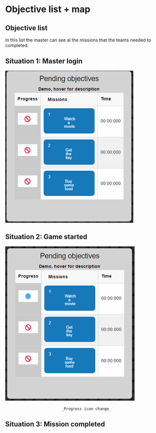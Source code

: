 # Objective list + map

## Objective list

In this list the master can see al the missions that the teams needed to completed.  


## Situation 1: Master login

![](/assets/cp_obj_overview.png)



## Situation 2: Game started

![](/assets/cp_obj_sit2.png)

                             _Progress icon change_

## Situation 3: Mission completed



